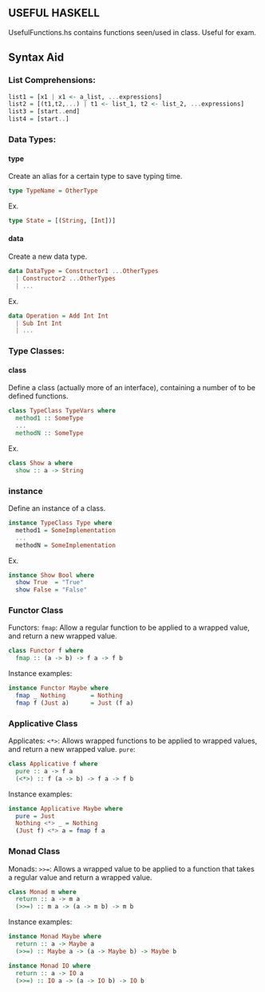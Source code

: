 ## USEFUL HASKELL ##

UsefulFunctions.hs contains functions seen/used in class. Useful for exam.

## Syntax Aid ##

### List Comprehensions: ###

```haskell
list1 = [x1 | x1 <- a_list, ...expressions]
list2 = [(t1,t2,...) | t1 <- list_1, t2 <- list_2, ...expressions]
list3 = [start..end]
list4 = [start..]
```

### Data Types: ###

#### type ####

Create an alias for a certain type to save typing time.
```haskell
type TypeName = OtherType
```
Ex.
```haskell
type State = [(String, [Int])]
```

#### data ####

Create a new data type.
```haskell
data DataType = Constructor1 ...OtherTypes
  | Constructor2 ...OtherTypes
  | ...
```
Ex.
```haskell
data Operation = Add Int Int
  | Sub Int Int
  | ...
```

### Type Classes: ###

#### class ####

Define a class (actually more of an interface), containing a
number of to be defined functions.
```haskell
class TypeClass TypeVars where
  method1 :: SomeType
  ...
  methodN :: SomeType
```
Ex.
```haskell
class Show a where
  show :: a -> String
```

### instance ###

Define an instance of a class.
```haskell
instance TypeClass Type where
  method1 = SomeImplementation
  ...
  methodN = SomeImplementation
```
Ex.
```haskell
instance Show Bool where
  show True  = "True"
  show False = "False"
```

### Functor Class ###

Functors:
`fmap`: Allow a regular function to be applied to a wrapped value, and return a new wrapped value.
```haskell
class Functor f where
  fmap :: (a -> b) -> f a -> f b
```
Instance examples:
```haskell
instance Functor Maybe where
  fmap _ Nothing       = Nothing
  fmap f (Just a)      = Just (f a)
```

### Applicative Class ###

Applicates:
`<*>`: Allows wrapped functions to be applied to wrapped
values, and return a new wrapped value.
`pure`:
```haskell
class Applicative f where
  pure :: a -> f a
  (<*>) :: f (a -> b) -> f a -> f b
```
Instance examples:
```haskell
instance Applicative Maybe where
  pure = Just  
  Nothing <*> _ = Nothing  
  (Just f) <*> a = fmap f a
```

### Monad Class ###

Monads:
`>>=`: Allows a wrapped value to be applied to a function that takes a
regular value and return a wrapped value.
```haskell
class Monad m where
  return :: a -> m a
  (>>=) :: m a -> (a -> m b) -> m b
```
Instance examples:
```haskell
instance Monad Maybe where
  return :: a -> Maybe a
  (>>=) :: Maybe a -> (a -> Maybe b) -> Maybe b
```
```haskell
instance Monad IO where
  return :: a -> IO a
  (>>=) :: IO a -> (a -> IO b) -> IO b
```
